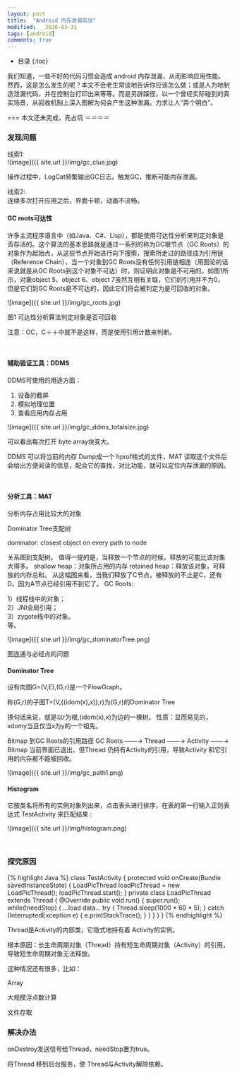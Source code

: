 ```yaml
---
layout: post
title:  "Android 内存泄漏实战"
modified:   2016-03-31
tags: [android]
comments: true
---
```


* 目录
{:toc}

我们知道，一些不好的代码习惯会造成 android 内存泄漏，从而影响应用性能。然而，这是怎么发生的呢？本文不会老生常谈地告诉你应该怎么做；或是人为地制造泄漏代码，并在控制台打印出来等等。而是另辟蹊径，以一个曾经实际碰到的真实场景，从回收机制上深入图解为何会产生这种泄漏。力求让人“弄个明白”。

=== 本文还未完成，先占坑 ＝＝＝＝

<!--more-->

### 发现问题
线索1:  
![image]({{ site.url }}/img/gc_clue.jpg)

操作过程中，LogCat频繁输出GC日志。触发GC，推断可能内存泄漏。

线索2:  
连续多次打开应用之后，界面卡顿，动画不流畅。

#### GC roots可达性

许多主流程序语言中（如Java、C#、Lisp），都是使用可达性分析来判定对象是否存活的。这个算法的基本思路就是通过一系列的称为GC根节点（GC Roots）的对象作为起始点，从这些节点开始进行向下搜索，搜索所走过的路径成为引用链（Reference Chain），当一个对象到GC Roots没有任何引用链相连（用图论的话来说就是从GC Roots到这个对象不可达）时，则证明此对象是不可用的。如图1所示，对象object 5、object 6、object 7虽然互相有关联，它们的引用并不为0，但是它们到GC Roots是不可达的，因此它们将会被判定为是可回收的对象。

![image]({{ site.url }}/img/gc_roots.jpg)

图1 可达性分析算法判定对象是否可回收

注意：OC，C＋＋中就不是这样，而是使用引用计数来判断。 

<br/> 

#### 辅助验证工具：DDMS
DDMS可使用的用途方面：

1. 设备的截屏  
2. 模拟地理位置  
3. 查看应用内存占用  

![image]({{ site.url }}/img/gc_ddms_totalsize.jpg)

可以看出每次打开 byte array块变大。

DDMS 可以将当前的内存 Dump成一个 hprof格式的文件，MAT 读取这个文件后会给出方便阅读的信息，配合它的查找，对比功能，就可以定位内存泄漏的原因。

<br/>

#### 分析工具：MAT
分析内存占用比较大的对象

Dominator Tree支配树

dominator: closest object on every path to node

关系图到支配树。
值得一提的是，当释放一个节点的时候，释放的可能比该对象大得多。
shallow heap：对象所占用的内存
retained heap：释放该对象，可释放的内存总和。
从这幅图来看，当我们释放了C节点，被释放的不止是C，还有D。因为A节点已经引用不到它了。
GC Roots:

1）线程栈中的对象；  
2）JNI全局引用；  
3）zygote栈中的对象。  
等。

![image]({{ site.url }}/img/gc_dominatorTree.png)

图连通与必经点的问题  

#### Dominator Tree

设有向图G=(V,E),(G,r)是一个FlowGraph。

称(G,r)的子图T=(V,{(idom(x),x)},r)为(G,r)的Dominator Tree

换句话来说，就是以r为根,(idom(x),x)为边的一棵树。
性质：显而易见的，xdomy当且仅当x为y的一个祖先。

Bitmap 到GC Roots的引用路径
GC Roots ——→ Thread ——→ Activity ——→ Bitmap
当前界面已退出，但Thread 仍持有Activity的引用，导致Activity 和它引用的内存都不能被回收。

![image]({{ site.url }}/img/gc_path1.png)

#### Histogram

它按类名将所有的实例对象列出来，点击表头进行排序，在表的第一行输入正则表达式 TestActivity 来匹配结果 :

![image]({{ site.url }}/img/histogram.png)

<br/>

### 探究原因

{% highlight Java %}
class TestActivity {
	protected void onCreate(Bundle savedInstanceState) {
		LoadPicThread loadPicThread = new LoadPicThread();
		loadPicThread.start();
	}
	private class LoadPicThread extends Thread {
		@Override
		public void run() {
			super.run();
			while(!needStop) {
				...load data...
				try {
					Thread.sleep(1000 * 60 * 5);
				} catch (InterruptedException e) {
					e.printStackTrace();
				}
			}
		}
	}
}
{% endhighlight %}

Thread是Activity的内部类，它隐式地持有着 Activity的实例。

根本原因：长生命周期对象（Thread）持有短生命周期对象（Activity）的引用，导致短生命周期对象无法释放。

这种情况还有很多，比如：

Array

大规模浮点数计算

文件存取

### 解决办法
onDestroy发送信号给Thread，needStop置为true。

将Thread 移到后台服务，使 Thread与Activity解除依赖。


























